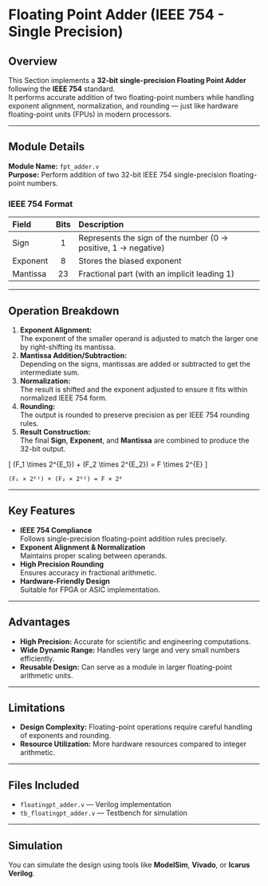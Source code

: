 # Floating Point Adder (IEEE 754 - Single Precision)

## Overview
This Section implements a **32-bit single-precision Floating Point Adder** following the **IEEE 754** standard.  
It performs accurate addition of two floating-point numbers while handling exponent alignment, normalization, and rounding — just like hardware floating-point units (FPUs) in modern processors.

---

## Module Details
**Module Name:** `fpt_adder.v`  
**Purpose:** Perform addition of two 32-bit IEEE 754 single-precision floating-point numbers.

### IEEE 754 Format
| Field | Bits | Description |
|:------|:----:|:-------------|
| Sign | 1 | Represents the sign of the number (0 → positive, 1 → negative) |
| Exponent | 8 | Stores the biased exponent |
| Mantissa | 23 | Fractional part (with an implicit leading 1) |

---

## Operation Breakdown
1. **Exponent Alignment:**  
   The exponent of the smaller operand is adjusted to match the larger one by right-shifting its mantissa.  
2. **Mantissa Addition/Subtraction:**  
   Depending on the signs, mantissas are added or subtracted to get the intermediate sum.  
3. **Normalization:**  
   The result is shifted and the exponent adjusted to ensure it fits within normalized IEEE 754 form.  
4. **Rounding:**  
   The output is rounded to preserve precision as per IEEE 754 rounding rules.  
5. **Result Construction:**  
   The final **Sign**, **Exponent**, and **Mantissa** are combined to produce the 32-bit output.  

\[
(F_1 \times 2^{E_1}) + (F_2 \times 2^{E_2}) = F \times 2^{E}
\]

`(F₁ × 2ᴱ¹) + (F₂ × 2ᴱ²) = F × 2ᴱ`

---

## Key Features
- **IEEE 754 Compliance**  
  Follows single-precision floating-point addition rules precisely.  
- **Exponent Alignment & Normalization**  
  Maintains proper scaling between operands.  
- **High Precision Rounding**  
  Ensures accuracy in fractional arithmetic.  
- **Hardware-Friendly Design**  
  Suitable for FPGA or ASIC implementation.

---

## Advantages
- **High Precision:** Accurate for scientific and engineering computations.  
- **Wide Dynamic Range:** Handles very large and very small numbers efficiently.  
- **Reusable Design:** Can serve as a module in larger floating-point arithmetic units.

---

## Limitations
- **Design Complexity:** Floating-point operations require careful handling of exponents and rounding.  
- **Resource Utilization:** More hardware resources compared to integer arithmetic.

---

## Files Included
- `floatingpt_adder.v` — Verilog implementation  
- `tb_floatingpt_adder.v` — Testbench for simulation  

---

## Simulation
You can simulate the design using tools like **ModelSim**, **Vivado**, or **Icarus Verilog**.



